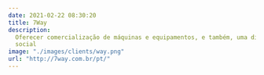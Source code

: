 ```yaml
---
date: 2021-02-22 08:30:20
title: 7Way
description:
  Oferecer comercialização de máquinas e equipamentos, e também, uma diferenciação no atendimento às novas necessidades de mercado.",
  social
image: "./images/clients/way.png"
url: "http://7way.com.br/pt/"
---
```

